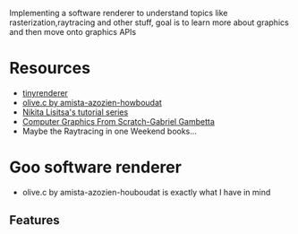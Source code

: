 Implementing a software renderer to understand topics like
rasterization,raytracing and other stuff, goal is to learn 
more about graphics and then move onto graphics APIs

# Resources

- [tinyrenderer](https://github.com/ssloy/tinyrenderer/wiki/Lesson-0:-getting-started)
- [olive.c by amista-azozien-howboudat](https://www.youtube.com/playlist?list=PLpM-Dvs8t0Va-Gb0Dp4d9t8yvNFHaKH6N)
- [Nikita Lisitsa's tutorial series](https://lisyarus.github.io/blog/posts/implementing-a-tiny-cpu-rasterizer.html)
- [Computer Graphics From Scratch-Gabriel Gambetta](https://gabrielgambetta.com/computer-graphics-from-scratch/index.html)
- Maybe the Raytracing in one Weekend books...

# Goo software renderer

- olive.c by amista-azozien-houboudat is exactly what I
  have in mind

## Features
